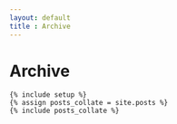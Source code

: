 ```yaml
---
layout: default
title : Archive
---
```


<div class="post">
	<h1 class="pageTitle">Archive</h1>

	{% include setup %}
	{% assign posts_collate = site.posts %}
	{% include posts_collate %}

</div>
